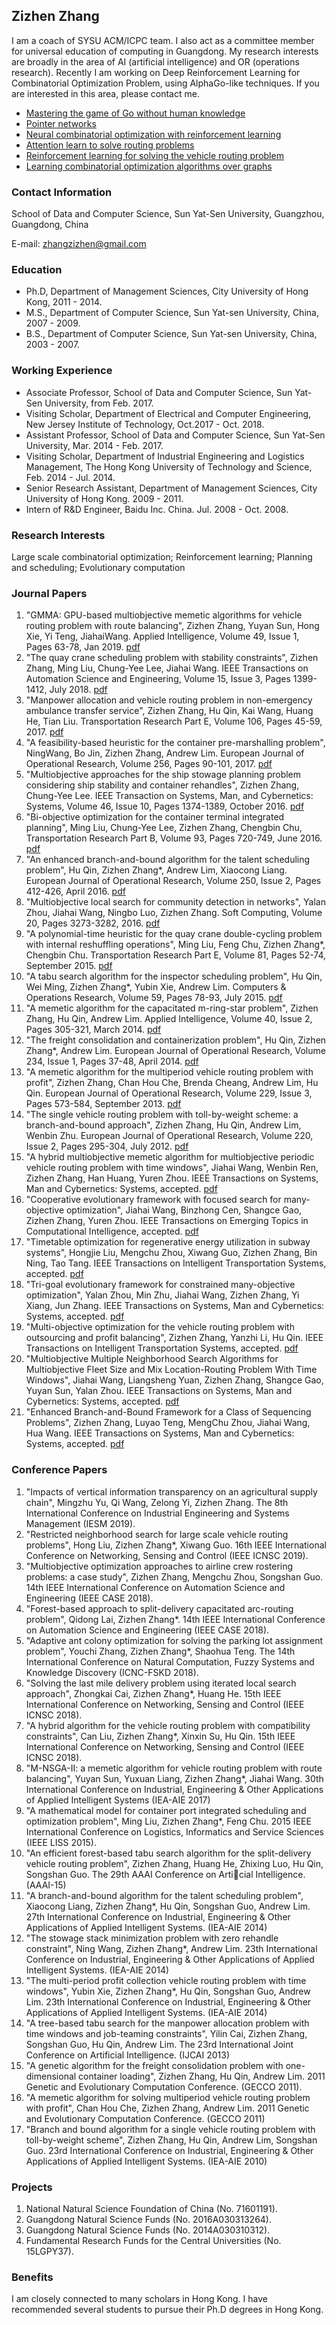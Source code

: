 ## Zizhen Zhang

I am a coach of SYSU ACM/ICPC team. I also act as a committee member for universal education of computing in Guangdong. My research interests are broadly in the area of AI (artificial intelligence) and OR (operations research). Recently I am working on Deep Reinforcement Learning for Combinatorial Optimization Problem, using AlphaGo-like techniques. If you are interested in this area, please contact me.

+ [Mastering the game of Go without human knowledge](https://github.com/zhangzizhen/Resume/blob/master/paper/Mastering%20the%20game%20of%20Go%20without%20human%20knowledge.pdf)
+ [Pointer networks](https://github.com/zhangzizhen/Resume/blob/master/paper/pointer%20networks.pdf)
+ [Neural combinatorial optimization with reinforcement learning](https://github.com/zhangzizhen/Resume/blob/master/paper/Neural%20combinatorial%20optimization%20with%20reinforcement%20learning.pdf)
+ [Attention learn to solve routing problems](https://github.com/zhangzizhen/Resume/blob/master/paper/ATTENTION%20LEARN%20TO%20SOLVE%20ROUTING%20PROBLEMS.pdf/)
+ [Reinforcement learning for solving the vehicle routing problem](https://github.com/zhangzizhen/Resume/blob/master/paper/Reinforcement%20Learning%20for%20Solving%20the%20Vehicle%20Routing%20Problem.pdf)
+ [Learning combinatorial optimization algorithms over graphs](https://github.com/zhangzizhen/Resume/blob/master/paper/Learning%20combinatorial%20optimization%20algorithms%20over%20graphs.pdf)


### Contact Information

School of Data and Computer Science, Sun Yat-Sen University, Guangzhou, Guangdong, China

E-mail: zhangzizhen@gmail.com

### Education

+ Ph.D, Department of Management Sciences, City University of Hong Kong, 2011 - 2014.
+ M.S., Department of Computer Science, Sun Yat-sen University, China, 2007 - 2009.
+ B.S., Department of Computer Science, Sun Yat-sen University, China, 2003 - 2007.

### Working Experience

+ Associate Professor, School of Data and Computer Science, Sun Yat-Sen University, from Feb. 2017.
+ Visiting Scholar, Department of Electrical and Computer Engineering, New Jersey Institute of Technology, Oct.2017 - Oct. 2018.
+ Assistant Professor, School of Data and Computer Science, Sun Yat-Sen University, Mar. 2014 - Feb. 2017.
+ Visiting Scholar, Department of Industrial Engineering and Logistics Management, The Hong Kong University of Technology and Science, Feb. 2014 - Jul. 2014.
+ Senior Research Assistant, Department of Management Sciences, City University of Hong Kong. 2009 - 2011.
+ Intern of R&D Engineer, Baidu Inc. China. Jul. 2008 - Oct. 2008.

### Research Interests

Large scale combinatorial optimization; Reinforcement learning; Planning and scheduling; Evolutionary computation


### Journal Papers

1. "GMMA: GPU-based multiobjective memetic algorithms for vehicle routing problem with route balancing", Zizhen Zhang, Yuyan Sun, Hong Xie, Yi Teng, JiahaiWang. Applied Intelligence, Volume 49, Issue 1, Pages 63-78, Jan 2019. [pdf](https://github.com/zhangzizhen/Resume/blob/master/publication/APIN2018-GMMA%20GPU-based%20Multiobjective%20Memetic%20Algorithm.pdf)
2. "The quay crane scheduling problem with stability constraints", Zizhen Zhang, Ming Liu, Chung-Yee Lee, Jiahai Wang. IEEE Transactions on Automation Science and Engineering, Volume 15, Issue 3, Pages 1399-1412, July 2018. [pdf](https://github.com/zhangzizhen/Resume/blob/master/publication/IEEE%20TASE-The%20Quay%20Crane%20Scheduling%20Problem%20With%20Stability%20Constraints.pdf)
3. "Manpower allocation and vehicle routing problem in non-emergency ambulance transfer service", Zizhen Zhang, Hu Qin, Kai Wang, Huang He, Tian Liu. Transportation Research Part E, Volume 106, Pages 45-59, 2017. [pdf](https://github.com/zhangzizhen/Resume/blob/master/publication/TRE2017-Manpower%20allocation%20and%20vehicle%20routing%20problem%20in%20non-emergency%20ambulance%20transfer%20service.pdf)
4. "A feasibility-based heuristic for the container pre-marshalling problem", NingWang, Bo Jin, Zizhen Zhang, Andrew Lim. European Journal of Operational Research, Volume 256, Pages 90-101, 2017. [pdf](https://github.com/zhangzizhen/Resume/blob/master/publication/EJOR2017-A%20feasibility-based%20heuristic%20for%20the%20container%20pre-marshalling%20problem.pdf)
5. "Multiobjective approaches for the ship stowage planning problem considering ship stability and container rehandles", Zizhen Zhang, Chung-Yee Lee. IEEE Transaction on Systems, Man, and Cybernetics: Systems, Volume 46, Issue 10, Pages 1374-1389, October 2016. [pdf](https://github.com/zhangzizhen/Resume/blob/master/publication/IEEESMC-Multiobjective%20approaches%20for%20the%20ship%20stowage%20planning%20problem%20considering%20ship%20stability%20and%20container%20rehandles.pdf)
6. "Bi-objective optimization for the container terminal integrated planning", Ming Liu, Chung-Yee Lee, Zizhen Zhang, Chengbin Chu, Transportation Research Part B, Volume 93, Pages 720-749, June 2016. [pdf](https://github.com/zhangzizhen/Resume/blob/master/publication/TRB2016-Bi-objective%20optimization%20for%20the%20container%20terminal%20integrated%20planning.pdf)
7. "An enhanced branch-and-bound algorithm for the talent scheduling problem", Hu Qin, Zizhen Zhang*, Andrew Lim, Xiaocong Liang. European Journal of Operational Research, Volume 250, Issue 2, Pages 412-426, April 2016. [pdf](https://github.com/zhangzizhen/Resume/blob/master/publication/EJOR2016-An%20enhanced%20branch-and-bound%20algorithm%20for%20the%20talent%20scheduling%20problem.pdf)
8. "Multiobjective local search for community detection in networks", Yalan Zhou, Jiahai Wang, Ningbo Luo, Zizhen Zhang. Soft Computing, Volume 20, Pages 3273-3282, 2016. [pdf](https://github.com/zhangzizhen/Resume/blob/master/publication/SC2016-Multiobjective%20local%20search%20for%20community%20detection%20in%20networks.pdf)
9. "A polynomial-time heuristic for the quay crane double-cycling problem with internal reshuffling operations", Ming Liu, Feng Chu, Zizhen Zhang*, Chengbin Chu. Transportation Research Part E, Volume 81, Pages 52-74, September 2015. [pdf](https://github.com/zhangzizhen/Resume/blob/master/publication/TRE2015-A%20polynomial-time%20heuristic%20for%20the%20quay%20crane%20double-cycling%20problem%20with%20internal-reshuffling%20operations.pdf)
10. "A tabu search algorithm for the inspector scheduling problem", Hu Qin, Wei Ming, Zizhen Zhang*, Yubin Xie, Andrew Lim. Computers & Operations Research, Volume 59, Pages 78-93, July 2015. [pdf](https://github.com/zhangzizhen/Resume/blob/master/publication/COR2015-A%20tabu%20search%20algorithm%20for%20the%20multi-period%20inspector%20scheduling%20problem.pdf)
11. "A memetic algorithm for the capacitated m-ring-star problem", Zizhen Zhang, Hu Qin, Andrew Lim. Applied Intelligence, Volume 40, Issue 2, Pages 305-321, March 2014. [pdf](https://github.com/zhangzizhen/Resume/blob/master/publication/APIN2014-A%20memetic%20algorithm%20for%20the%20capacitated%20m-ring-star%20problem.pdf)
12. "The freight consolidation and containerization problem", Hu Qin, Zizhen Zhang*, Andrew Lim. European Journal of Operational Research, Volume 234, Issue 1, Pages 37-48, April 2014. [pdf](https://github.com/zhangzizhen/Resume/blob/master/publication/EJOR2014-The%20freight%20consolidation%20and%20containerization%20problem.pdf)
13. "A memetic algorithm for the multiperiod vehicle routing problem with profit", Zizhen Zhang, Chan Hou Che, Brenda Cheang, Andrew Lim, Hu Qin. European Journal of Operational Research, Volume 229, Issue 3, Pages 573-584, September 2013. [pdf](https://github.com/zhangzizhen/Resume/blob/master/publication/EJOR2013-A%20memetic%20algorithm%20for%20the%20multiperiod%20vehicle%20routing%20problem%20with.pdf)
14. "The single vehicle routing problem with toll-by-weight scheme: a branch-and-bound approach", Zizhen Zhang, Hu Qin, Andrew Lim, Wenbin Zhu. European Journal of Operational Research, Volume 220, Issue 2, Pages 295-304, July 2012. [pdf](https://github.com/zhangzizhen/Resume/blob/master/publication/EJOR2012-The%20single%20vehicle%20routing%20problem%20with%20toll-by-weight%20scheme.pdf)
15. "A hybrid multiobjective memetic algorithm for multiobjective periodic vehicle routing problem with time windows", Jiahai Wang, Wenbin Ren, Zizhen Zhang, Han Huang, Yuren Zhou. IEEE Transactions on Systems, Man and Cybernetics: Systems, accepted. [pdf](https://github.com/zhangzizhen/Resume/blob/master/publication/IEEE%20SMC-A%20Hybrid%20Multiobjective%20Memetic%20Algorithm%20for%20Multiobjective%20Periodic%20Vehicle%20Routing%20Problem%20With%20Time%20Windows.pdf)
16. "Cooperative evolutionary framework with focused search for many-objective optimization", Jiahai Wang, Binzhong Cen, Shangce Gao, Zizhen Zhang, Yuren Zhou. IEEE Transactions on Emerging Topics in Computational Intelligence, accepted. [pdf](https://github.com/zhangzizhen/Resume/blob/master/publication/IEEE%20ETCI-Cooperative%20Evolutionary%20Framework%20With%20Focused%20Search%20for%20Many-Objective%20Optimization.pdf)
17. "Timetable optimization for regenerative energy utilization in subway systems", Hongjie Liu, Mengchu Zhou, Xiwang Guo, Zizhen Zhang, Bin Ning, Tao Tang. IEEE Transactions on Intelligent Transportation Systems, accepted. [pdf](https://github.com/zhangzizhen/Resume/blob/master/publication/IEEE%20ITS2018-Timetable%20optimization%20for%20regenerative%20energy%20utilization%20in%20subway%20systems.pdf)
18. "Tri-goal evolutionary framework for constrained many-objective optimization", Yalan Zhou, Min Zhu, Jiahai Wang, Zizhen Zhang, Yi Xiang, Jun Zhang. IEEE Transactions on Systems, Man and Cybernetics: Systems, accepted. [pdf](https://github.com/zhangzizhen/Resume/blob/master/publication/IEEE%20SMC-Tri-Goal%20Evolution%20Framework%20for%20Constrained%20Many-Objective%20Optimization.pdf)
19. "Multi-objective optimization for the vehicle routing problem with outsourcing and profit balancing", Zizhen Zhang, Yanzhi Li, Hu Qin. IEEE Transactions on Intelligent Transportation Systems, accepted. [pdf](https://github.com/zhangzizhen/Resume/blob/master/publication/IEEE%20ITS-Multi-Objective%20Optimization%20for%20the%20Vehicle%20Routing%20Problem%20With%20Outsourcing%20and%20Profit%20Balancing.pdf)
20. "Multiobjective Multiple Neighborhood Search Algorithms for Multiobjective Fleet Size and Mix Location-Routing Problem With Time Windows", Jiahai Wang, Liangsheng Yuan, Zizhen Zhang, Shangce Gao, Yuyan Sun, Yalan Zhou. IEEE Transactions on Systems, Man and Cybernetics: Systems, accepted. [pdf](https://github.com/zhangzizhen/Resume/blob/master/publication/IEEE%20SMC-Multiobjective%20Multiple%20Neighborhood%20Search%20Algorithms%20for%20Multiobjective%20Fleet%20Size%20and%20Mix%20Location-Routing%20Problem%20With%20Time%20Windows.pdf)
21. "Enhanced Branch-and-Bound Framework for a Class of Sequencing Problems", Zizhen Zhang, Luyao Teng, MengChu Zhou, Jiahai Wang, Hua Wang. IEEE Transactions on Systems, Man and Cybernetics: Systems, accepted. [pdf](https://github.com/zhangzizhen/Resume/blob/master/publication/IEEE%20SMC-Enhanced%20Branch-and-Bound%20Framework%20for%20a%20Class%20of%20Sequencing%20Problems.pdf)


### Conference Papers

1. "Impacts of vertical information transparency on an agricultural supply chain", Mingzhu Yu, Qi Wang, Zelong Yi, Zizhen Zhang. The 8th International Conference on Industrial Engineering and Systems Management (IESM 2019).
2. "Restricted neighborhood search for large scale vehicle routing problems", Hong Liu, Zizhen Zhang*, Xiwang Guo. 16th IEEE International Conference on Networking, Sensing and Control (IEEE ICNSC 2019).
3. "Multiobjective optimization approaches to airline crew rostering problems: a case study", Zizhen Zhang, Mengchu Zhou, Songshan Guo. 14th IEEE International Conference on Automation Science and Engineering (IEEE CASE 2018).
4. "Forest-based approach to split-delivery capacitated arc-routing problem", Qidong Lai, Zizhen Zhang*. 14th IEEE International Conference on Automation Science and Engineering (IEEE CASE 2018).
5. "Adaptive ant colony optimization for solving the parking lot assignment problem", Youchi Zhang, Zizhen Zhang*, Shaohua Teng. The 14th International Conference on Natural Computation, Fuzzy Systems and Knowledge Discovery (ICNC-FSKD 2018).
6. "Solving the last mile delivery problem using iterated local search approach", Zhongkai Cai, Zizhen Zhang*, Huang He. 15th IEEE International Conference on Networking, Sensing and Control (IEEE ICNSC 2018).
7. "A hybrid algorithm for the vehicle routing problem with compatibility constraints", Can Liu, Zizhen Zhang*, Xinxin Su, Hu Qin. 15th IEEE International Conference on Networking, Sensing and Control (IEEE ICNSC 2018).
8. "M-NSGA-II: a memetic algorithm for vehicle routing problem with route balancing", Yuyan Sun, Yuxuan Liang, Zizhen Zhang*, Jiahai Wang. 30th International Conference on Industrial, Engineering & Other Applications of Applied Intelligent Systems (IEA-AIE 2017)
9. "A mathematical model for container port integrated scheduling and optimization problem", Ming Liu, Zizhen Zhang*, Feng Chu. 2015 IEEE International Conference on Logistics, Informatics and Service Sciences (IEEE LISS 2015).
10. "An efficient forest-based tabu search algorithm for the split-delivery vehicle routing problem", Zizhen Zhang, Huang He, Zhixing Luo, Hu Qin, Songshan Guo. The 29th AAAI Conference on Articial Intelligence. (AAAI-15)
11. "A branch-and-bound algorithm for the talent scheduling problem", Xiaocong Liang, Zizhen Zhang*, Hu Qin, Songshan Guo, Andrew Lim. 27th International Conference on Industrial, Engineering & Other Applications of Applied Intelligent Systems. (IEA-AIE 2014)
12. "The stowage stack minimization problem with zero rehandle constraint", Ning Wang, Zizhen Zhang*, Andrew Lim. 23th International Conference on Industrial, Engineering & Other Applications of Applied Intelligent Systems. (IEA-AIE 2014)
13. "The multi-period profit collection vehicle routing problem with time windows", Yubin Xie, Zizhen Zhang*, Hu Qin, Songshan Guo, Andrew Lim. 23th International Conference on Industrial, Engineering & Other Applications of Applied Intelligent Systems. (IEA-AIE 2014)
14. "A tree-based tabu search for the manpower allocation problem with time windows and job-teaming constraints", Yilin Cai, Zizhen Zhang, Songshan Guo, Hu Qin, Andrew Lim. The 23rd International Joint Conference on Artificial Intelligence. (IJCAI 2013)
15. "A genetic algorithm for the freight consolidation problem with one-dimensional container loading", Zizhen Zhang, Hu Qin, Andrew Lim. 2011 Genetic and Evolutionary Computation Conference. (GECCO 2011).
16. "A memetic algorithm for solving multiperiod vehicle routing problem with profit", Chan Hou Che, Zizhen Zhang, Andrew Lim. 2011 Genetic and Evolutionary Computation Conference. (GECCO 2011)
17. "Branch and bound algorithm for a single vehicle routing problem with toll-by-weight scheme", Zizhen Zhang, Hu Qin, Andrew Lim, Songshan Guo. 23rd International Conference on Industrial, Engineering & Other Applications of Applied Intelligent Systems. (IEA-AIE 2010)

### Projects

1. National Natural Science Foundation of China (No. 71601191).
2. Guangdong Natural Science Funds (No. 2016A030313264).
3. Guangdong Natural Science Funds (No. 2014A030310312).
4. Fundamental Research Funds for the Central Universities (No. 15LGPY37).

### Benefits

I am closely connected to many scholars in Hong Kong. I have recommended several students to pursue their Ph.D degrees in Hong Kong.

